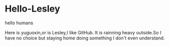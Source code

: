 # Hello-Lesley

hello humans

Here is yuguoxin,or is Lesley,I like GitHub.
It is rainning heavy outside.So I have no choice but staying home doing something I don't even understand.
